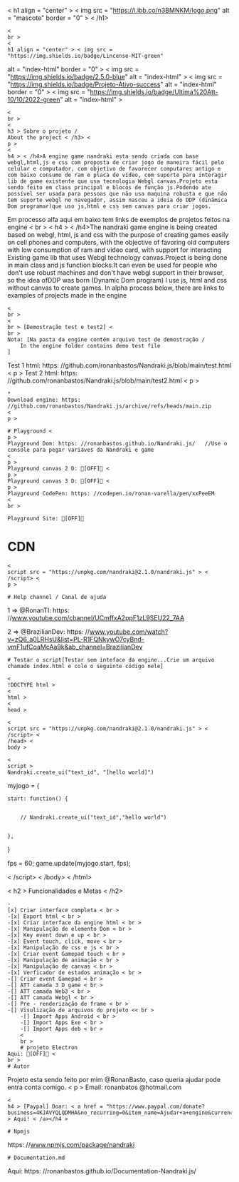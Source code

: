 <
h1 align = "center" > < img src = "https://i.ibb.co/n3BMNKM/logo.png"
alt = "mascote"
border = "0" > < /h1>

    <
    br >
    <
    h1 align = "center" > < img src = "https://img.shields.io/badge/Lincense-MIT-green"
alt = "index-html"
border = "0" >
    <
    img src = "https://img.shields.io/badge/2.5.0-blue"
alt = "index-html" >
    <
    img src = "https://img.shields.io/badge/Projeto-Ativo-success"
alt = "index-html"
border = "0" > < img src = "https://img.shields.io/badge/Ultima%20Att-10/10/2022-green"
alt = "index-html" >

    <
    br >
    <
    h3 > Sobre o projeto /
    About the project < /h3> <
    p >
    <
    h4 > < /h4>A engine game nandraki esta sendo criada com base webgl,html,js e css com proposta de criar jogo de maneira fácil pelo celular e computador, com objetivo de favorecer computares antigo e com baixo consumo de ram e placa de vídeo, com suporte para interagir lib de game existente que usa tecnologia Webgl canvas.Projeto esta sendo feito em class principal e blocos de função js.Podendo ate possível ser usada para pessoas que não usa maquina robusta e que não tem suporte webgl no navegador, assim nasceu a ideia do DDP (dinâmica Dom programar)que uso js,html e css sem canvas para criar jogos.
Em processo alfa aqui em baixo tem links de exemplos de projetos feitos na engine
    <
    br >
    <
    h4 > < /h4>The nandraki game engine is being created based on webgl, html, js and css with the purpose of creating games easily on cell phones and computers, with the objective of favoring old computers with low consumption of ram and video card, with support for interacting Existing game lib that uses Webgl technology canvas.Project is being done in main class and js function blocks.It can even be used for people who don't use robust machines and don't have webgl support in their browser, so the idea of ​​DDP was born (Dynamic Dom program) I use js, html and css without canvas to create games.
In alpha process below, there are links to examples of projects made in the engine

    <
    br >
    <
    br > [Demostração test e test2] <
    br >
    Nota: [Na pasta da engine contém arquivo test de demostração /
        In the engine folder contains demo test file
    ]


Test 1 html: https: //github.com/ronanbastos/Nandraki.js/blob/main/test.html
    <
    p >
    Test 2 html: https: //github.com/ronanbastos/Nandraki.js/blob/main/test2.html
    <
    p >

    *
    Download engine: https: //github.com/ronanbastos/Nandraki.js/archive/refs/heads/main.zip
    <
    p >

    # Playground <
    p >
    Playground Dom: https: //ronanbastos.github.io/Nandraki.js/   //Use o console para pegar variaves da Nandraki e game
    <
    p >
    Playground canvas 2 D: 🚧[OFF]🚧 <
    p >
    Playground canvas 3 D: 🚧[OFF]🚧 <
    p >
    Playground CodePen: https: //codepen.io/ronan-varella/pen/xxPeeEM
    <
    br >

    Playground Site: 🚧[OFF]🚧

# CDN

    <
    script src = "https://unpkg.com/nandraki@2.1.0/nandraki.js" > < /script> <
    p >

    # Help channel / Canal de ajuda

1 => @RonanTI: https: //www.youtube.com/channel/UCmffxA2ppF1zL9SEU22_7AA  <p>
    2 => @BrazilianDev: https: //www.youtube.com/watch?v=zQ6_a0LRHsU&list=PL-R1FQNkywO7cyBnd-vmF1ufCoaMcAa9k&ab_channel=BrazilianDev

    # Testar o script[Testar sem inteface da engine...Crie um arquivo chamado index.html e cole o seguinte código nele]

    <
    !DOCTYPE html >
    <
    html >
    <
    head >

    <
    script src = "https://unpkg.com/nandraki@2.1.0/nandraki.js" > < /script> <
    /head> <
    body >

    <
    script >
    Nandraki.create_ui("text_id", "[hello world]")
myjogo = {


    start: function() {


        // Nandraki.create_ui("text_id","hello world")	


    },
}

fps = 60;
game.update(myjogo.start, fps);

<
/script> <
/body> <
/html>



<
h2 > Funcionalidades e Metas < /h2>

    -
    [x] Criar interface completa < br >
    -[x] Export html < br >
    -[x] Criar interface da engine html < br >
    -[x] Manipulação de elemento Dom < br >
    -[x] Key event down e up < br >
    -[x] Event touch, click, move < br >
    -[x] Manipulação de css e js < br >
    -[x] Criar event Gamepad touch < br >
    -[x] Manipulação de animação < br >
    -[x] Manipulação de canvas < br >
    -[x] Verficador de estados animação < br >
    -[] Criar event Gamepad < br >
    -[] ATT camada 3 D game < br >
    -[] ATT camada Web3 < br >
    -[] ATT camada Webgl < br >
    -[] Pre - renderização de frame < br >
    -[] Visulização de arquivos do projeto << br >
        -[] Import Apps Android < br >
        -[] Import Apps Exe < br >
        -[] Import Apps deb < br >
        <
        br >
        # projeto Electron
    Aqui: 🚧[OFF]🚧 <
    br >
    # Autor
Projeto esta sendo feito por mim @RonanBasto, caso queria ajudar pode entra conta comigo. < p >
    Email: ronanbatos @hotmail.com

    <
    h4 > [Paypal] Doar: < a href = "https://www.paypal.com/donate?business=4KJAVYQLQDMHA&no_recurring=0&item_name=Ajudar+a+engine&currency_code=BRL" > Aqui! < /a></h4 >

    # Npmjs
https: //www.npmjs.com/package/nandraki

    # Documentation.md
Aqui: https: //ronanbastos.github.io/Documentation-Nandraki.js/ 
